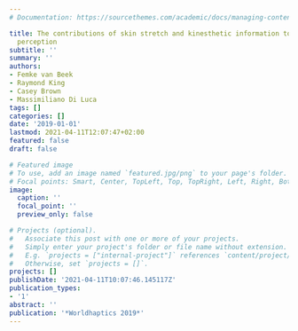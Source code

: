```yaml
---
# Documentation: https://sourcethemes.com/academic/docs/managing-content/

title: The contributions of skin stretch and kinesthetic information to static weight
  perception
subtitle: ''
summary: ''
authors:
- Femke van Beek
- Raymond King
- Casey Brown
- Massimiliano Di Luca
tags: []
categories: []
date: '2019-01-01'
lastmod: 2021-04-11T12:07:47+02:00
featured: false
draft: false

# Featured image
# To use, add an image named `featured.jpg/png` to your page's folder.
# Focal points: Smart, Center, TopLeft, Top, TopRight, Left, Right, BottomLeft, Bottom, BottomRight.
image:
  caption: ''
  focal_point: ''
  preview_only: false

# Projects (optional).
#   Associate this post with one or more of your projects.
#   Simply enter your project's folder or file name without extension.
#   E.g. `projects = ["internal-project"]` references `content/project/deep-learning/index.md`.
#   Otherwise, set `projects = []`.
projects: []
publishDate: '2021-04-11T10:07:46.145117Z'
publication_types:
- '1'
abstract: ''
publication: '*Worldhaptics 2019*'
---
```

